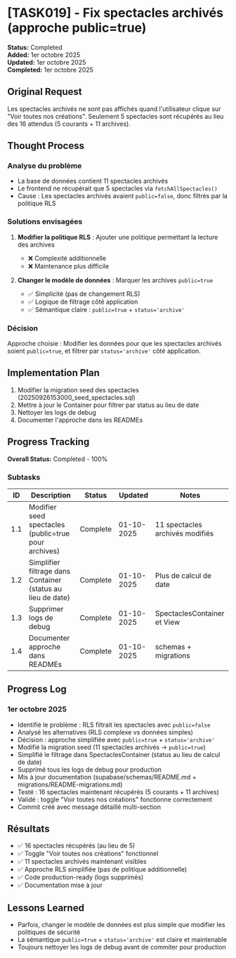 # [TASK019] - Fix spectacles archivés (approche public=true)

**Status:** Completed  
**Added:** 1er octobre 2025  
**Updated:** 1er octobre 2025  
**Completed:** 1er octobre 2025

## Original Request

Les spectacles archivés ne sont pas affichés quand l'utilisateur clique sur "Voir toutes nos créations". Seulement 5 spectacles sont récupérés au lieu des 16 attendus (5 courants + 11 archives).

## Thought Process

### Analyse du problème

- La base de données contient 11 spectacles archivés
- Le frontend ne récupérait que 5 spectacles via `fetchAllSpectacles()`
- Cause : Les spectacles archivés avaient `public=false`, donc filtrés par la politique RLS

### Solutions envisagées

1. **Modifier la politique RLS** : Ajouter une politique permettant la lecture des archives
   - ❌ Complexité additionnelle
   - ❌ Maintenance plus difficile

2. **Changer le modèle de données** : Marquer les archives `public=true`
   - ✅ Simplicité (pas de changement RLS)
   - ✅ Logique de filtrage côté application
   - ✅ Sémantique claire : `public=true` + `status='archive'`

### Décision

Approche choisie : Modifier les données pour que les spectacles archivés soient `public=true`, et filtrer par `status='archive'` côté application.

## Implementation Plan

1. Modifier la migration seed des spectacles (20250926153000_seed_spectacles.sql)
2. Mettre à jour le Container pour filtrer par status au lieu de date
3. Nettoyer les logs de debug
4. Documenter l'approche dans les READMEs

## Progress Tracking

**Overall Status:** Completed - 100%

### Subtasks

| ID | Description | Status | Updated | Notes |
|----|-------------|--------|---------|-------|
| 1.1 | Modifier seed spectacles (public=true pour archives) | Complete | 01-10-2025 | 11 spectacles archivés modifiés |
| 1.2 | Simplifier filtrage dans Container (status au lieu de date) | Complete | 01-10-2025 | Plus de calcul de date |
| 1.3 | Supprimer logs de debug | Complete | 01-10-2025 | SpectaclesContainer et View |
| 1.4 | Documenter approche dans READMEs | Complete | 01-10-2025 | schemas + migrations |

## Progress Log

### 1er octobre 2025

- Identifié le problème : RLS filtrait les spectacles avec `public=false`
- Analysé les alternatives (RLS complexe vs données simples)
- Décision : approche simplifiée avec `public=true` + `status='archive'`
- Modifié la migration seed (11 spectacles archivés → `public=true`)
- Simplifié le filtrage dans SpectaclesContainer (status au lieu de calcul de date)
- Supprimé tous les logs de debug pour production
- Mis à jour documentation (supabase/schemas/README.md + migrations/README-migrations.md)
- Testé : 16 spectacles maintenant récupérés (5 courants + 11 archives)
- Validé : toggle "Voir toutes nos créations" fonctionne correctement
- Commit créé avec message détaillé multi-section

## Résultats

- ✅ 16 spectacles récupérés (au lieu de 5)
- ✅ Toggle "Voir toutes nos créations" fonctionnel
- ✅ 11 spectacles archivés maintenant visibles
- ✅ Approche RLS simplifiée (pas de politique additionnelle)
- ✅ Code production-ready (logs supprimés)
- ✅ Documentation mise à jour

## Lessons Learned

- Parfois, changer le modèle de données est plus simple que modifier les politiques de sécurité
- La sémantique `public=true` + `status='archive'` est claire et maintenable
- Toujours nettoyer les logs de debug avant de commiter pour production
